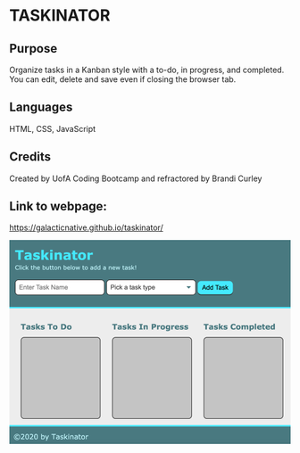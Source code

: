 # TASKINATOR

## Purpose
Organize tasks in a Kanban style with a to-do, in progress, and completed. You can edit, delete and save even if closing the browser tab. 

## Languages
HTML, CSS, JavaScript

## Credits
Created by UofA Coding Bootcamp and refractored by Brandi Curley

## Link to webpage:
https://galacticnative.github.io/taskinator/

![picture](./assets/images/webpage-overview.png)
